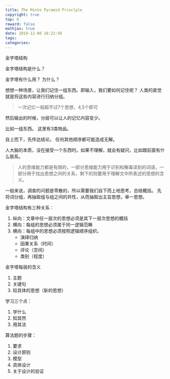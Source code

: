 ```yaml
---
title: The Minto Pyramid Princlple
copyright: true
top: 0
reward: false
mathjax: true
date: 2019-12-08 18:22:50
tags:
categories:
---
```


金字塔结构

金字塔结构是什么？


金字塔有什么用？ 为什么？


想想一种场景，让我们记住一组东西。即输入，我们要如何记住呢？
人类的直觉就是将这些内容进行归纳分组。
> 一次记忆一般超不过7个思想，4,5个即可

然后输出的时候，分层可以让人的记忆内容变少。

比如一组东西。 
这里有3类物品。

自上而下，先传达结论。 任何其他顺序都可能造成无解。

人大脑的本质，没在接受一个东西时。如果不理解，就会有疑问，比如跟前面有什么联系。
> 人的思维能力都是有限的，一部分思维能力用于识别和解毒读到的词语，一部分用于找出思想之间的关系，剩下的则要用于理解文中所表述的思想的含义。

一般来说，调查的问题是零散的，所以需要我们自下而上地思考，总结概括。
先将词分组，再抽取组与组之间的共性，从而抽取出主旨思想，单一思想。

金字塔结构有三种关系：
1. 纵向：文章中任一层次的思想必须是其下一层次思想的概括
2. 横向：每组的思想必须属于同一逻辑范畴
3. 横向：每组中的思想必须按照逻辑顺序组织。
    - 演绎归纳
    - 因果关系（时间）
    - 评论（空间）
    - 类别（程度）

金字塔每层的含义
1. 主题
2. 关键句
3. 较具体的思想（新的思想）

学习三个点：
1. 学什么
2. 知其然
3. 用其法

算法题的步骤：
1. 要求
2. 设计原则
3. 模型
4. 具体设计
5. 关于设计的验证




